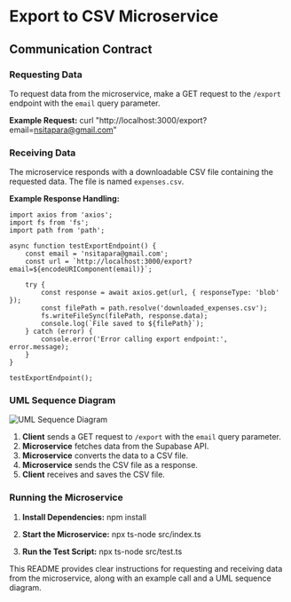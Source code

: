 # Export to CSV Microservice

## Communication Contract

### Requesting Data

To request data from the microservice, make a GET request to the `/export` endpoint with the `email` query parameter.

**Example Request:**
curl "http://localhost:3000/export?email=nsitapara@gmail.com"


### Receiving Data

The microservice responds with a downloadable CSV file containing the requested data. The file is named `expenses.csv`.

**Example Response Handling:**
```
import axios from 'axios';
import fs from 'fs';
import path from 'path';

async function testExportEndpoint() {
    const email = 'nsitapara@gmail.com';
    const url = `http://localhost:3000/export?email=${encodeURIComponent(email)}`;

    try {
        const response = await axios.get(url, { responseType: 'blob' });
        const filePath = path.resolve('downloaded_expenses.csv');
        fs.writeFileSync(filePath, response.data);
        console.log(`File saved to ${filePath}`);
    } catch (error) {
        console.error('Error calling export endpoint:', error.message);
    }
}

testExportEndpoint();
```

### UML Sequence Diagram

![UML Sequence Diagram](path/to/your/uml-diagram.png)

1. **Client** sends a GET request to `/export` with the `email` query parameter.
2. **Microservice** fetches data from the Supabase API.
3. **Microservice** converts the data to a CSV file.
4. **Microservice** sends the CSV file as a response.
5. **Client** receives and saves the CSV file.

### Running the Microservice

1. **Install Dependencies:**
npm install

2. **Start the Microservice:**
npx ts-node src/index.ts


3. **Run the Test Script:**
npx ts-node src/test.ts


This README provides clear instructions for requesting and receiving data from the microservice, along with an example call and a UML sequence diagram.
